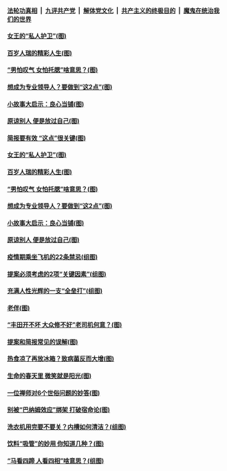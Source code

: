 

####  [法轮功真相](../../../../basic/blob/master/README.md?t=04170902) &nbsp;|&nbsp; [九评共产党](../../../../9ping.md/blob/master/README.md?t=04170902) &nbsp;|&nbsp; [解体党文化](../../../../jtdwh.md/blob/master/README.md?t=04170902)  &nbsp;|&nbsp; [共产主义的终极目的](../../../../gczydzjmd.md/blob/master/README.md?t=04170902) &nbsp;|&nbsp; [魔鬼在统治我们的世界](../../../../mgztzwmdsj.md/blob/master/README.md?t=04170902) 

#### [女王的“私人护卫”(图)](../pages/p8/968595.md?t=04170902) 

#### [百岁人瑞的精彩人生(图)](../pages/p8/968895.md?t=04170902) 

#### [“男怕叹气 女怕托腮”啥意思？(图)](../pages/p8/968855.md?t=04170902) 

#### [想成为专业领导人？要做到“这2点”(图)](../pages/p8/968844.md?t=04170902) 

#### [小故事大启示：良心当铺(图)](../pages/p8/968157.md?t=04170902) 

#### [原谅别人 便是放过自己(图)](../pages/p8/968661.md?t=04170902) 

#### [简报要有效 “这点”很关键(图)](../pages/p8/968931.md?t=04170902) 

#### [女王的“私人护卫”(图)](../pages/p8/968595.md?t=04170902) 

#### [百岁人瑞的精彩人生(图)](../pages/p8/968895.md?t=04170902) 

#### [“男怕叹气 女怕托腮”啥意思？(图)](../pages/p8/968855.md?t=04170902) 

#### [想成为专业领导人？要做到“这2点”(图)](../pages/p8/968844.md?t=04170902) 

#### [小故事大启示：良心当铺(图)](../pages/p8/968157.md?t=04170902) 

#### [原谅别人 便是放过自己(图)](../pages/p8/968661.md?t=04170902) 

#### [疫情期乘坐飞机的22条禁忌(组图)](../pages/p8/968598.md?t=04170902) 

#### [提案必须考虑的2项“关键因素”(组图)](../pages/p8/968735.md?t=04170902) 

#### [充满人性光辉的一支“全垒打”(组图)](../pages/p8/968361.md?t=04170902) 

#### [老伴(图)](../pages/p8/967954.md?t=04170902) 

#### [“丰田开不坏 大众修不好”老司机何意？(图)](../pages/p8/968633.md?t=04170902) 

#### [提案和简报常见的误解(图)](../pages/p8/968618.md?t=04170902) 

#### [热食凉了再放冰箱？致病菌反而大增(图)](../pages/p8/968583.md?t=04170902) 

#### [生命的春天里 微笑就是阳光(图)](../pages/p8/968158.md?t=04170902) 

#### [一位禅师对6个世俗问题的妙答(图)](../pages/p8/967960.md?t=04170902) 

#### [别被“巴纳姆效应”绑架 打破宿命论(图)](../pages/p8/968513.md?t=04170902) 

#### [洗衣机用完要不要关？内槽如何清洁？(组图)](../pages/p8/968140.md?t=04170902) 

#### [饮料“吸管”的妙用 你知道几种？(图)](../pages/p8/968415.md?t=04170902) 

#### [“马看四蹄 人看四相”啥意思？(组图)](../pages/p8/968423.md?t=04170902) 


